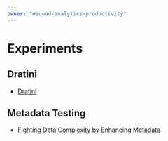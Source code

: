 ```yaml
---
owner: "#squad-analytics-productivity"
---
```


# Experiments

## Dratini
- [Dratini](./../experiments/dratini.md)

## Metadata Testing
- [Fighting Data Complexity by Enhancing Metadata](./../experiments/metadata_testing.md)
